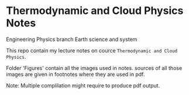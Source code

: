 # Thermodynamic and Cloud Physics Notes

Engineering Physics branch
Earth science and system 

This repo contain my lecture notes on cource `Thermodynamic and Cloud Physics`.

Folder 'Figures' contain all the images used in notes. sources of all those images are given in footnotes where they are used in pdf.

Note: Multiple complilation might require to produce pdf output.
